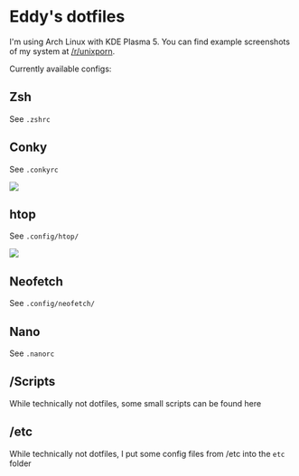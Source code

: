 # Eddy's dotfiles

I'm using Arch Linux with KDE Plasma 5. You can find example screenshots of my system at [/r/unixporn](https://www.reddit.com/r/unixporn/comments/a8r98x/kde_my_first_try/).

Currently available configs:

## Zsh

See `.zshrc`

## Conky

See `.conkyrc`

![](https://i.imgur.com/uo47FKN.png)

## htop

See `.config/htop/`

![](https://i.imgur.com/xW16OUG.png)

## Neofetch

See `.config/neofetch/`

## Nano

See `.nanorc`

## /Scripts

While technically not dotfiles, some small scripts can be found here

## /etc

While technically not dotfiles, I put some config files from /etc into the `etc` folder
